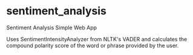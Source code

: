 # sentiment_analysis
Sentiment Analysis Simple Web App

Uses SentimentIntensityAnalyzer from NLTK's VADER and calculates the compound polarity score of the word or phrase provided by the user.
